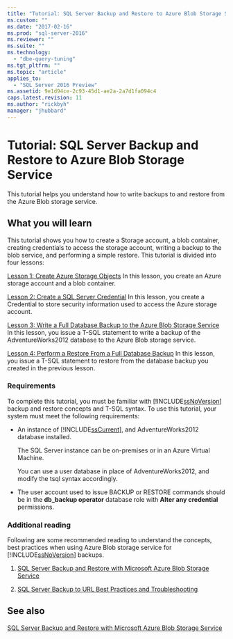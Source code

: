 ```yaml
---
title: "Tutorial: SQL Server Backup and Restore to Azure Blob Storage Service | Microsoft Docs"
ms.custom: ""
ms.date: "2017-02-16"
ms.prod: "sql-server-2016"
ms.reviewer: ""
ms.suite: ""
ms.technology: 
  - "dbe-query-tuning"
ms.tgt_pltfrm: ""
ms.topic: "article"
applies_to: 
  - "SQL Server 2016 Preview"
ms.assetid: 9e1d94ce-2c93-45d1-ae2a-2a7d1fa094c4
caps.latest.revision: 11
ms.author: "rickbyh"
manager: "jhubbard"
---
```

# Tutorial: SQL Server Backup and Restore to Azure Blob Storage Service
This tutorial helps you understand how to write backups to and restore from the Azure Blob storage service.  
  
## What you will learn  
This tutorial shows you how to create a Storage account, a blob container, creating credentials to access the storage account, writing a backup to the blob service, and performing a simple restore. This tutorial is divided into four lessons:  
  
[Lesson 1: Create Azure Storage Objects](http://msdn.microsoft.com/en-US/library/jj720557(SQL.130).aspx)  
In this lesson, you create an Azure storage account and a blob container.  
  
[Lesson 2: Create a SQL Server Credential](http://msdn.microsoft.com/en-US/library/jj720554(SQL.130).aspx)  
In this lesson, you create a Credential to store security information used to access the Azure storage account.  
  
[Lesson 3: Write a Full Database Backup to the Azure Blob Storage Service](http://msdn.microsoft.com/en-US/library/jj720552(SQL.130).aspx)  
In this lesson, you issue a T-SQL statement to write a backup of the AdventureWorks2012 database to the Azure Blob storage service.  
  
[Lesson 4: Perform a Restore From a Full Database Backup](http://msdn.microsoft.com/en-US/library/jj852091(SQL.130).aspx)  
In this lesson, you issue a T-SQL statement to restore from the database backup you created in the previous lesson.  
  
### Requirements  
To complete this tutorial, you must be familiar with [!INCLUDE[ssNoVersion](../../advanced-analytics/r-services/includes/ssnoversion-md.md)] backup and restore concepts and T-SQL syntax. To use this tutorial, your system must meet the following requirements:  
  
-   An instance of [!INCLUDE[ssCurrent](../../advanced-analytics/r-services/includes/sscurrent-md.md)], and AdventureWorks2012 database installed.  
  
    The SQL Server instance can be on-premises or in an Azure Virtual Machine.  
  
    You can use a user database in place of AdventureWorks2012, and modify the tsql syntax accordingly.  
  
-   The user account used to issue BACKUP or RESTORE commands should be in the **db_backup operator** database role with **Alter any credential** permissions.  
  
### Additional reading  
Following are some recommended reading to understand the concepts, best practices when using Azure Blob storage service for [!INCLUDE[ssNoVersion](../../advanced-analytics/r-services/includes/ssnoversion-md.md)] backups.  
  
1.  [SQL Server Backup and Restore with Microsoft Azure Blob Storage Service](../../relational-databases/backup-restore/sql-server-backup-and-restore-with-microsoft-azure-blob-storage-service.md)  
  
2.  [SQL Server Backup to URL Best Practices and Troubleshooting](../../relational-databases/backup-restore/sql-server-backup-to-url-best-practices-and-troubleshooting.md)  
  
## See also  
[SQL Server Backup and Restore with Microsoft Azure Blob Storage Service](../../relational-databases/backup-restore/sql-server-backup-and-restore-with-microsoft-azure-blob-storage-service.md)

